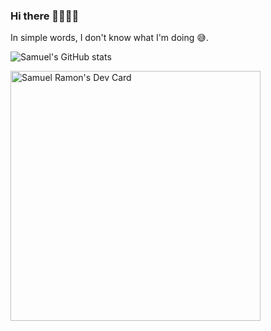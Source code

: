 ### Hi there 👋🏾🧔🏾

In simple words, I don't know what I'm doing 😅.

![Samuel's GitHub stats](https://github-readme-stats.vercel.app/api/?username=samuelrbo&show_icons=true&title_color=fff&icon_color=79ff97&text_color=9f9f9f&bg_color=151515)

<a href="https://app.daily.dev/samuelrbo">
  <img src="https://api.daily.dev/devcards/7f192e948c924e908f48086d6c68376e.png?r=i72" width="400" alt="Samuel Ramon's Dev Card"/>
</a>

<!-- [![Top Langs](https://github-readme-stats.vercel.app/api/top-langs/?username=anuraghazra&layout=compact&langs_count=8)](https://github.com/anuraghazra/github-readme-stats) -->


<!--
**samuelrbo/samuelrbo** is a ✨ _special_ ✨ repository because its `README.md` (this file) appears on your GitHub profile.

Here are some ideas to get you started:

- 🔭 I’m currently working on ...
- 🌱 I’m currently learning ...
- 👯 I’m looking to collaborate on ...
- 🤔 I’m looking for help with ...
- 💬 Ask me about ...
- 📫 How to reach me: ...
- 😄 Pronouns: ...
- ⚡ Fun fact: ...
-->
